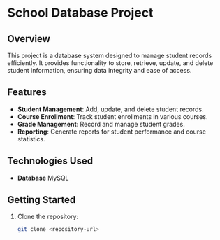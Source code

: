 # School Database Project

## Overview
This project is a database system designed to manage student records efficiently. It provides functionality to store, retrieve, update, and delete student information, ensuring data integrity and ease of access.

## Features
- **Student Management**: Add, update, and delete student records.
- **Course Enrollment**: Track student enrollments in various courses.
- **Grade Management**: Record and manage student grades.
- **Reporting**: Generate reports for student performance and course statistics.

## Technologies Used
- **Database** MySQL 

## Getting Started
1. Clone the repository:
   ```sh
   git clone <repository-url>
